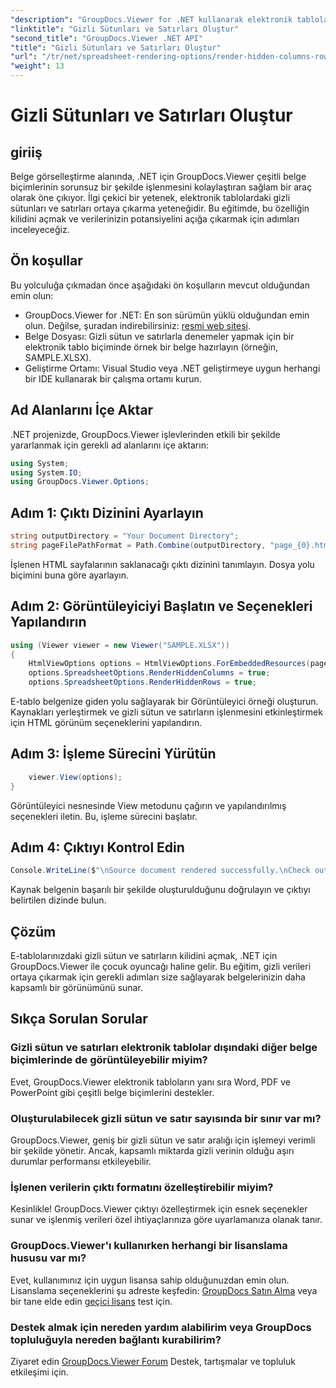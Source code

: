 ```yaml
---
"description": "GroupDocs.Viewer for .NET kullanarak elektronik tablolardaki gizli verileri zahmetsizce açığa çıkarın. Gizli sütunları ve satırları ortaya çıkarmak için adım adım kılavuzumuzu izleyin."
"linktitle": "Gizli Sütunları ve Satırları Oluştur"
"second_title": "GroupDocs.Viewer .NET API"
"title": "Gizli Sütunları ve Satırları Oluştur"
"url": "/tr/net/spreadsheet-rendering-options/render-hidden-columns-rows/"
"weight": 13
---
```


# Gizli Sütunları ve Satırları Oluştur

## giriiş
Belge görselleştirme alanında, .NET için GroupDocs.Viewer çeşitli belge biçimlerinin sorunsuz bir şekilde işlenmesini kolaylaştıran sağlam bir araç olarak öne çıkıyor. İlgi çekici bir yetenek, elektronik tablolardaki gizli sütunları ve satırları ortaya çıkarma yeteneğidir. Bu eğitimde, bu özelliğin kilidini açmak ve verilerinizin potansiyelini açığa çıkarmak için adımları inceleyeceğiz.
## Ön koşullar
Bu yolculuğa çıkmadan önce aşağıdaki ön koşulların mevcut olduğundan emin olun:
- GroupDocs.Viewer for .NET: En son sürümün yüklü olduğundan emin olun. Değilse, şuradan indirebilirsiniz: [resmi web sitesi](https://releases.groupdocs.com/viewer/net/).
- Belge Dosyası: Gizli sütun ve satırlarla denemeler yapmak için bir elektronik tablo biçiminde örnek bir belge hazırlayın (örneğin, SAMPLE.XLSX).
- Geliştirme Ortamı: Visual Studio veya .NET geliştirmeye uygun herhangi bir IDE kullanarak bir çalışma ortamı kurun.
## Ad Alanlarını İçe Aktar
.NET projenizde, GroupDocs.Viewer işlevlerinden etkili bir şekilde yararlanmak için gerekli ad alanlarını içe aktarın:
```csharp
using System;
using System.IO;
using GroupDocs.Viewer.Options;
```
## Adım 1: Çıktı Dizinini Ayarlayın
```csharp
string outputDirectory = "Your Document Directory";
string pageFilePathFormat = Path.Combine(outputDirectory, "page_{0}.html");
```
İşlenen HTML sayfalarının saklanacağı çıktı dizinini tanımlayın. Dosya yolu biçimini buna göre ayarlayın.
## Adım 2: Görüntüleyiciyi Başlatın ve Seçenekleri Yapılandırın
```csharp
using (Viewer viewer = new Viewer("SAMPLE.XLSX"))
{
    HtmlViewOptions options = HtmlViewOptions.ForEmbeddedResources(pageFilePathFormat);
    options.SpreadsheetOptions.RenderHiddenColumns = true;
    options.SpreadsheetOptions.RenderHiddenRows = true;
```
E-tablo belgenize giden yolu sağlayarak bir Görüntüleyici örneği oluşturun. Kaynakları yerleştirmek ve gizli sütun ve satırların işlenmesini etkinleştirmek için HTML görünüm seçeneklerini yapılandırın.
## Adım 3: İşleme Sürecini Yürütün
```csharp
    viewer.View(options);
}
```
Görüntüleyici nesnesinde View metodunu çağırın ve yapılandırılmış seçenekleri iletin. Bu, işleme sürecini başlatır.
## Adım 4: Çıktıyı Kontrol Edin
```csharp
Console.WriteLine($"\nSource document rendered successfully.\nCheck output in {outputDirectory}.");
```
Kaynak belgenin başarılı bir şekilde oluşturulduğunu doğrulayın ve çıktıyı belirtilen dizinde bulun.
## Çözüm
E-tablolarınızdaki gizli sütun ve satırların kilidini açmak, .NET için GroupDocs.Viewer ile çocuk oyuncağı haline gelir. Bu eğitim, gizli verileri ortaya çıkarmak için gerekli adımları size sağlayarak belgelerinizin daha kapsamlı bir görünümünü sunar.
## Sıkça Sorulan Sorular
### Gizli sütun ve satırları elektronik tablolar dışındaki diğer belge biçimlerinde de görüntüleyebilir miyim?
Evet, GroupDocs.Viewer elektronik tabloların yanı sıra Word, PDF ve PowerPoint gibi çeşitli belge biçimlerini destekler.
### Oluşturulabilecek gizli sütun ve satır sayısında bir sınır var mı?
GroupDocs.Viewer, geniş bir gizli sütun ve satır aralığı için işlemeyi verimli bir şekilde yönetir. Ancak, kapsamlı miktarda gizli verinin olduğu aşırı durumlar performansı etkileyebilir.
### İşlenen verilerin çıktı formatını özelleştirebilir miyim?
Kesinlikle! GroupDocs.Viewer çıktıyı özelleştirmek için esnek seçenekler sunar ve işlenmiş verileri özel ihtiyaçlarınıza göre uyarlamanıza olanak tanır.
### GroupDocs.Viewer'ı kullanırken herhangi bir lisanslama hususu var mı?
Evet, kullanımınız için uygun lisansa sahip olduğunuzdan emin olun. Lisanslama seçeneklerini şu adreste keşfedin: [GroupDocs Satın Alma](https://purchase.groupdocs.com/buy) veya bir tane elde edin [geçici lisans](https://purchase.groupdocs.com/temporary-license/) test için.
### Destek almak için nereden yardım alabilirim veya GroupDocs topluluğuyla nereden bağlantı kurabilirim?
Ziyaret edin [GroupDocs.Viewer Forum](https://forum.groupdocs.com/c/viewer/9) Destek, tartışmalar ve topluluk etkileşimi için.